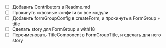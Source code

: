 - [ ] Добавить Contributors в Readme.md
- [ ] Прокинуть сквозные конфиги во все модули
- [ ] Добавить formGroupConfig в createForm, и прокинуть в FormGroup + title
- [ ] Сделать story для FormGroup и withI18
- [ ] Переименовать TitleComponent в FormGroupTitle, и сделать для него story